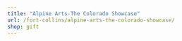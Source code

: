 ```yaml
---
title: "Alpine Arts-The Colorado Showcase"
url: /fort-collins/alpine-arts-the-colorado-showcase/
shop: gift
---
```


